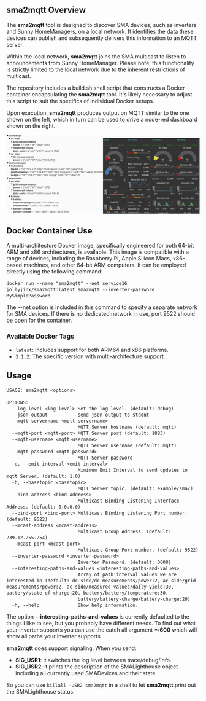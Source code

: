 ## sma2mqtt Overview

The __sma2mqtt__ tool is designed to discover SMA devices, such as inverters and Sunny HomeManagers, on a local network. It identifies the data these devices can publish and subsequently delivers this information to an MQTT server.

Within the local network, __sma2mqtt__ joins the SMA multicast to listen to announcements from Sunny HomeManager. Please note, this functionality is strictly limited to the local network due to the inherent restrictions of multicast.

The repository includes a build.sh shell script that constructs a Docker container encapsulating the __sma2mqtt__ tool. It's likely necessary to adjust this script to suit the specifics of individual Docker setups.

Upon execution, __sma2mqtt__ produces output on MQTT similar to the one shown on the left, which in turn can be used to drive a node-red dashboard shown on the right.

<img src="Images/mqtt-explorer.png" width="50%" alt="MQTT Explorer Screenshot"/><img src="Images/node-red-dashboard.png" width="50%" alt="Node-Red Dashboard Screenshot"/>

## Docker Container Use

A multi-architecture Docker image, specifically engineered for both 64-bit ARM and x86 architectures, is available. This image is compatible with a range of devices, including the Raspberry Pi, Apple Silicon Macs, x86-based machines, and other 64-bit ARM computers. It can be employed directly using the following command:
```
docker run --name "sma2mqtt" --net service16  jollyjinx/sma2mqtt:latest sma2mqtt --inverter-password MySimplePassword
```

The --net option is included in this command to specify a separate network for SMA devices. If there is no dedicated network in use, port 9522 should be open for the container.

### Available Docker Tags
- `latest`: Includes support for both ARM64 and x86 platforms.
- `3.1.2`: The specific version with multi-architecture support.

## Usage

```
USAGE: sma2mqtt <options>

OPTIONS:
  --log-level <log-level> Set the log level. (default: debug)
  --json-output           send json output to stdout
  --mqtt-servername <mqtt-servername>
                          MQTT Server hostname (default: mqtt)
  --mqtt-port <mqtt-port> MQTT Server port (default: 1883)
  --mqtt-username <mqtt-username>
                          MQTT Server username (default: mqtt)
  --mqtt-password <mqtt-password>
                          MQTT Server password
  -e, --emit-interval <emit-interval>
                          Minimum Emit Interval to send updates to mqtt Server. (default: 1.0)
  -b, --basetopic <basetopic>
                          MQTT Server topic. (default: example/sma/)
  --bind-address <bind-address>
                          Multicast Binding Listening Interface Address. (default: 0.0.0.0)
  --bind-port <bind-port> Multicast Binding Listening Port number. (default: 9522)
  --mcast-address <mcast-address>
                          Multicast Group Address. (default: 239.12.255.254)
  --mcast-port <mcast-port>
                          Multicast Group Port number. (default: 9522)
  --inverter-password <inverter-password>
                          Inverter Password. (default: 0000)
  --interesting-paths-and-values <interesting-paths-and-values>
                          Array of path:interval values we are interested in (default: dc-side/dc-measurements/power:2, ac-side/grid-measurements/power:2, ac-side/measured-values/daily-yield:30, battery/state-of-charge:20, battery/battery/temperature:30,
                          battery/battery-charge/battery-charge:20)
  -h, --help              Show help information.

```

The option __--interesting-paths-and-values__ is currently defaulted to the things I like to see, but you probably have different needs. To find out what your inverter supports you can use the catch all argument __\*:600__ which will show all paths your inverter supports.

__sma2mqtt__ does support signaling. When you send:

- __SIG_USR1__:  it switches the log level between trace/debug/info.
- __SIG_USR2__: it prints the description of the SMALighthouse object including all currently used SMADevices and their state.


So you can use ```killall -USR2 sma2mqtt``` in a shell to let __sma2mqtt__ print out the SMALighthouse status.
